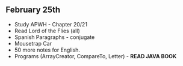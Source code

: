 ## February 25th

- Study APWH - Chapter 20/21
- Read Lord of the Flies (all)
- Spanish Paragraphs - conjugate
- Mousetrap Car
- 50 more notes for English. 
- Programs (ArrayCreator, CompareTo, Letter) - **READ JAVA BOOK**

